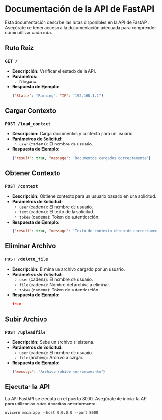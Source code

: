 
# Documentación de la API de FastAPI

Esta documentación describe las rutas disponibles en la API de FastAPI. Asegúrate de tener acceso a la documentación adecuada para comprender cómo utilizar cada ruta.

## Ruta Raíz
### `GET /`
- **Descripción:** Verificar el estado de la API.
- **Parámetros:**
  - Ninguno.
- **Respuesta de Ejemplo:**
  ```json
  {"Status": "Running", "IP": "192.168.1.1"}
  ```

## Cargar Contexto
### `POST /load_context`
- **Descripción:** Carga documentos y contexto para un usuario.
- **Parámetros de Solicitud:**
  - `user` (cadena): El nombre de usuario.
- **Respuesta de Ejemplo:**
  ```json
  {"result": true, "message": "Documentos cargados correctamente"}
  ```

## Obtener Contexto
### `POST /context`
- **Descripción:** Obtiene contexto para un usuario basado en una solicitud.
- **Parámetros de Solicitud:**
  - `user` (cadena): El nombre de usuario.
  - `text` (cadena): El texto de la solicitud.
  - `token` (cadena): Token de autenticación.
- **Respuesta de Ejemplo:**
  ```json
  {"result": true, "message": "Texto de contexto obtenido correctamente"}
  ```

## Eliminar Archivo
### `POST /delete_file`
- **Descripción:** Elimina un archivo cargado por un usuario.
- **Parámetros de Solicitud:**
  - `user` (cadena): El nombre de usuario.
  - `file` (cadena): Nombre del archivo a eliminar.
  - `token` (cadena): Token de autenticación.
- **Respuesta de Ejemplo:**
  ```json
  true
  ```

## Subir Archivo
### `POST /uploadfile`
- **Descripción:** Sube un archivo al sistema.
- **Parámetros de Solicitud:**
  - `user` (cadena): El nombre de usuario.
  - `file` (archivo): Archivo a cargar.
- **Respuesta de Ejemplo:**
  ```json
  {"message": "Archivo subido correctamente"}
  ```

## Ejecutar la API
La API FastAPI se ejecuta en el puerto 8000. Asegúrate de iniciar la API para utilizar las rutas descritas anteriormente.

```
uvicorn main:app --host 0.0.0.0 --port 8000
```
